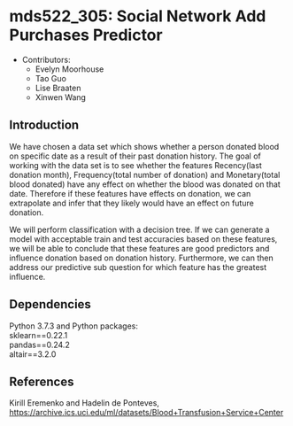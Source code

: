 # mds522_305: Social Network Add Purchases Predictor
* Contributors: 
  - Evelyn Moorhouse
  - Tao Guo
  - Lise Braaten 
  - Xinwen Wang
  
## Introduction


We have chosen a data set which shows whether a person donated blood on specific date as a result of their past donation history. The goal of working with the data set is to see whether the features Recency(last donation month), Frequency(total number of donation) and Monetary(total blood donated) have any effect on whether the blood was donated on that date. Therefore if these features have effects on donation, we can extrapolate and infer that they likely would have an effect on future donation.

We will perform classification with a decision tree. If we can generate a model with acceptable train and test accuracies based on these features, we will be able to conclude that these features are good predictors and influence donation based on donation history. Furthermore, we can then address our predictive sub question for which feature has the greatest influence.


## Dependencies

Python 3.7.3 and Python packages: </br>
        sklearn==0.22.1 </br>
        pandas==0.24.2 </br>
        altair==3.2.0 </br>
        
## References

Kirill Eremenko and Hadelin de Ponteves, https://archive.ics.uci.edu/ml/datasets/Blood+Transfusion+Service+Center